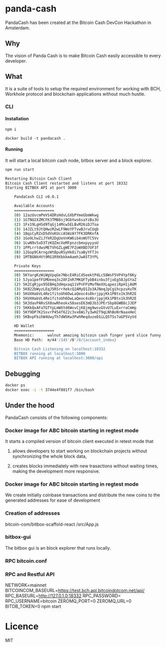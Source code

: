 # panda-cash
PandaCash has been created at the Bitcoin Cash DevCon Hackathon in Amsterdam.

## Why
The vision of Panda Cash is to make Bitcoin Cash easily accessible to every developer.

## What
It is a suite of tools to setup the required environment for working with BCH, Workhole protocol and blockchain applications without much hustle.

### CLI
#### Installation
```bash
npm i
```

```
docker build -t pandacash .
```

#### Running
It will start a local bitcoin cash node, bitbox server and a block explorer.
```bash
npm run start
```

```bash
Restarting Bitcoin Cash Client
Bitcoin Cash Client restarted and listens at port 18332
Starting BITBOX API at port 3000

    PandaCash CLI v0.0.1

    Available Accounts
    ==================
    (0) 12azUvcmPmVS4DRsHdvLGXbPYmeGbmWkwg
    (1) 1GTNU2XZMCFK3TMB8sj9GbYws6saYzBx3U
    (2) 1Fx19LgHSd9TqGj14Mcw5ELBvM26iDJToa
    (3) 14JZLt9JtQHwzR2wLF9WoYFTvwBJruCUqb
    (4) 1BqiCyRZxD5dVoKUccASWzAY7FK3DRKnfA
    (5) 1Go9LhwZiJYkR2DgUoVnKW6ib4sWUTC5Vv
    (6) 1LwN9v5xD3TzKQZmcXeMFpnzcbmxpyyyoU
    (7) 1PPLrrtdwsMETVhGZLgWE7FZoWXBD7UF3f
    (8) 12Gop9CArngzWtBpuRSyHk8i7saByYFTJn
    (9) 1MTBGNkHVt9RG1R9XbkkmAamhJwA5T3YPL

    Private Keys
    ==================
    (0) 5KYargKzWiWgVpqGe7NbcE4RiCdSeektP4Lc58WsF5VP4Ypf6Ky
    (1) 5Jya1pefFGMUeeq3s28FZnR7MKQFTybB4inbu3fjxEg58JpSYaZ
    (2) 5K2CgRjpx95EBHq3dHqxaq11VPnFPzMofNeXXLqpeziRpH1jAUM
    (3) 5K822bWyzLEqJ5RSrrXekcQ2AMyQ1Zo3AJNeqJpCgihcpzuXuTK
    (4) 5KUXHabVL4Re1fitoUh6DwLaQeoc4s8krjppjKk1PBtx1k3hR2E
    (5) 5KUXHabVL4Re1fitoUh6DwLaQeoc4s8krjppjKk1PBtx1k3hR2E
    (6) 5K3davPARvSX8owRheokx58xesE63mDJb3JPErSbp8GWB8cJJEP
    (7) 5KKkQxAFaTGTYpLmWXtd6WvvCjK8jmg9wsvGVvU7LuExrroCmHp
    (8) 5KY9DP7K2SsvrP454f622c3vx6Wi7y3wH2T9qLNhBoNrNaaxHeC
    (9) 5KBxpFbihW4UwyTh7dW5Kw3PwhMeqduzeEGiLQ5TSs7aGP5VyVd

    HD Wallet
    ==================
    Mnemonic:      walnut amazing bitcoin cash finger yard slice funny cotton office hat gallery
    Base HD Path:  m/44'/145'/0'/0/{account_index}

    Bitcoin Cash Listening on localhost:18332
    BITBOX running at localhost:3000
    BITBOX API running at localhost:3000/api
```

## Debugging
```bash
docker ps
docker exec -i -t 3744e4f881f7 /bin/bash
````

## Under the hood
PandaCash consists of the following components:

### Docker image for ABC bitcoin starting in regtest mode
It starts a compiled version of bitcoin client executed in retest mode that

1. allows developers to start working on blockchain projects without synchronizing the whole block data,

2. creates blocks immediately with new trasactions without waiting times, making the development more responsive.

### Docker image for ABC bitcoin starting in regtest mode
We create initially coinbase transactions and distribute the new coins to the generated addresses for ease of development

### Creation of addresses
bitcoin-com/bitbox-scaffold-react /src/App.js

### bitbox-gui
The bitbox gui is an block explorer that runs locally.

### RPC bitcoin.conf


### RPC and Restful API
NETWORK=mainnet BITCOINCOM_BASEURL=https://test.bch.api.bitcoindotcom.net/api/ RPC_BASEURL=http://127.0.1.0:18332 RPC_PASSWORD= RPC_USERNAME=bitcoin ZEROMQ_PORT=0 ZEROMQ_URL=0 BITDB_TOKEN=0 npm start

# Licence
MIT